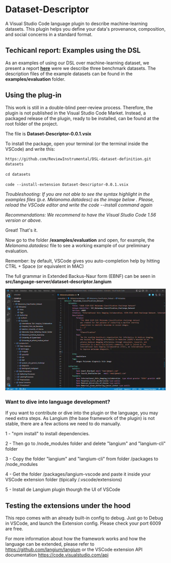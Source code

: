 # Dataset-Descriptor
A Visual Studio Code language plugin to describe machine-learning datasets. This plugin helps you define your data's provenance, composition, and social concerns in a standard format. 

## Techicanl report: Examples using the DSL 

As an examples of using our DSL over machine-learning dataset, we present a report **[here](https://github.com/ReviewInstrumental/DSL-dataset-definition/blob/main/examples/evaluation/DSL-Dataset-Definition-examples-report.pdf)** were we describe three benchmark datasets. The description files of the example datasets can be found in the **examples/evaluation** folder.

## Using the plug-in

This work is still in a double-blind peer-review process. Therefore, the plugin is not published in the Visual Studio Code Market. Instead, a packaged release of the plugin, ready to be installed, can be found at the root folder of the project. 

The file is **Dataset-Descriptor-0.0.1.vsix**

To install the package, open your terminal (or the terminal inside the VSCode) and write this:

```
https://github.com/ReviewInstrumental/DSL-dataset-definition.git datasets

cd datasets 

code --install-extension Dataset-Descriptor-0.0.1.vsix
```

*Troubleshooting: If you are not able to see the syntax highlight in the examples files (p.e. *Melanoma.datadesc*) as the image below . Please, reload the VSCode editor and write the code --install command again*

*Recommendations: We recommend to have the Visual Studio Code 1.56 version or above.*

Great! That's it.

Now go to the folder **/examples/evaluation** and open, for example, the *Melanoma.datadesc* file to see a working example of our preliminary evaluation.

Remember: by default, VSCode gives you auto-completion help by hitting CTRL + Space (or equivalent in MAC)

The full grammar in Extended Backus-Naur form (EBNF) can be seen in **src/language-server/dataset-descriptor.langium**

![Autocompletion feature](fileicons/Autcomplete.gif)


### Want to dive into language development?



If you want to contribute or dive into the plugin or the language, you may need extra steps. As Langium (the base framework of the plugin) is not stable, there are a few actions we need to do manually.

1 - "npm install" to install dependencies.

2 - Then go to /node_modules folder and delete "langium" and "langium-cli" folder

3 - Copy the folder "langium" and "langium-cli" from folder /packages to /node_modules

4 - Get the folder /packages/langium-vscode and paste it inside your VSCode extension folder (tipically <user home>/.vscode/extensions)
  
5 - Install de Langium plugin thourgh the UI of VSCode


## Testing the extensions under the hood

This repo comes with an already built-in config to debug. Just go to Debug in VSCode, and launch the Extension config. Please check your port 6009 are free.
  
For more information about how the framework works and how the language can be extended, please refer to https://github.com/langium/langium or the VSCode extension API documentation https://code.visualstudio.com/api


